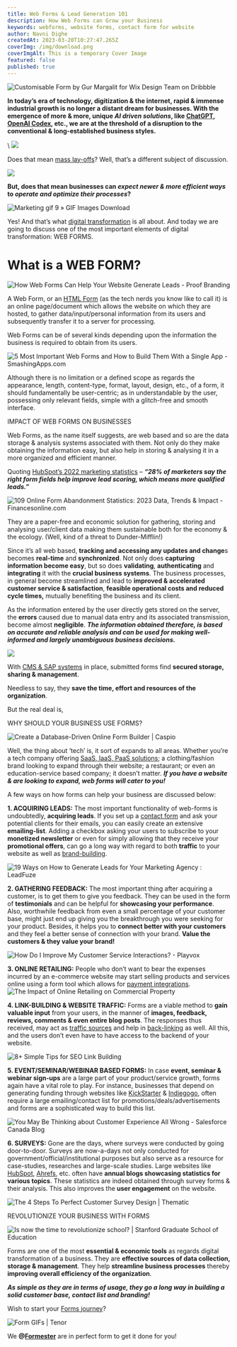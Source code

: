 ```yaml
---
title: Web Forms & Lead Generation 101
description: How Web Forms can Grow your Business
keywords: webforms, website forms, contact form for website
author: Navni Dighe
createdAt: 2023-03-20T10:27:47.265Z
coverImg: /img/download.png
coverImgAlt: This is a temporary Cover Image
featured: false
published: true
---
```

![Customisable Form by Gur Margalit for Wix Design Team on Dribbble](https://lh3.googleusercontent.com/oBV3K4ELY5MA4jURhkD0uBH3eoj-19JxBN68mLKCXTgG3NhSGuf8CZNl4gg21ZN-aw4PJjXNkP_Q7PKmHLdtAc7tBxhdLuL5m3PxnLNaFvIIvmbKq1G8KzZFNi4g-GOsE_guSQsxHRpPbwugla6c1x4)

**In today’s era of technology, digitization & the internet, rapid & immense industrial growth is no longer a distant dream for businesses. With the emergence of more & more, unique *AI driven solutions*, like [ChatGPT](https://openai.com/blog/chatgpt), [OpenAI Codex](https://openai.com/blog/openai-codex), etc., we are at the threshold of a disruption to the conventional & long-established business styles.**

\    ![](https://lh5.googleusercontent.com/C9Obl_T9MLcHGy7R1MM37XlUS3SAWA78jcuQEkXzZQnM9_mDCwmei7j40YWQxEfv-Mx6-4zVXBg-s6PnBu5c6LSrq9etuPmvpfXq2kq_JtCf1wXSk_B4dVcNg3syWQy3iiA_0ZoMxdA0GbjMvEBEb_o)

Does that mean [mass lay-offs](https://news.crunchbase.com/startups/tech-layoffs/)? Well, that’s a different subject of discussion.

![](https://lh6.googleusercontent.com/k70_WnaD_juBpNqPHaLPFuiNasBkrVxHkr8AN-RU2edV3IbTKPaIOu8-9PSGUO_VaL5U0i3bX9A09eZ4kiCxyXGoe8tczw4RgoO3HzNNw0ohg9JC2rS4YJOXK3m3Cstj0wbVOJsXYJ2fLjUCJ4d-Efo)

**But, does that mean businesses can *expect newer & more efficient ways* to *operate and optimize their processes*?** 

![Marketing gif 9 » GIF Images Download](https://lh6.googleusercontent.com/WynTfdX6ZY2gkI9wdyCWKoIZuNWKYDvgnTYKSCdRhiQd33fEL_ewNCVZ3qhsKsOVLmLtsUee1HQo8FRFXv_Nw6QUqzQcpnhyUH3zRmZhP-J6HCtE8MN6ssNOBW1szz28BZgQ-6tFQ24WJP8o0wug4nA)

Yes! And that’s what [digital transformation](https://enterprisersproject.com/what-is-digital-transformation) is all about. And today we are going to discuss one of the most important elements of digital transformation: WEB FORMS.

# What is a WEB FORM?

![How Web Forms Can Help Your Website Generate Leads - Proof Branding](https://lh6.googleusercontent.com/v2XsjwbRh9ayqrPp2MD816IJoHNIl6kmAtZtD49Z4W1-Q7GfkPvp2NKxlPAQZ4zba0VkjbifR7Aqj1aWmV6H11UswOU5OmPr71nGlO5Ts09dFZQ78sn1gPKqzNtKBkkQtcFw6pB8DEZOGCrwcnD44Yo)

A Web Form, or an [HTML Form](https://www.geeksforgeeks.org/html-forms/) (as the tech nerds you know like to call it) is an online page/document which allows the website on which they are hosted, to gather data/input/personal information from its users and subsequently transfer it to a server for processing.

Web Forms can be of several kinds depending upon the information the business is required to obtain from its users.

![5 Most Important Web Forms and How to Build Them With a Single App -  SmashingApps.com](https://lh6.googleusercontent.com/E3VEyY9f6dafVAbK28JkQq2dWjcrVumRLEq3y7E-diXWA0M6nUXLiQVd8yW8CCZwFhmnf216IAK06XUhTlVX18ZsOzDcuzyz_-AIKImOChpVgLLcyOmWo5qA_mHhwHeF7kqtsHI1QPKcDNasmncUfKk)

Although there is no limitation or a defined scope as regards the appearance, length, content-type, format, layout, design, etc., of a form, it should fundamentally be user-centric; as in understandable by the user, possessing only relevant fields, simple with a glitch-free and smooth interface.

IMPACT OF WEB FORMS ON BUSINESSES

Web Forms, as the name itself suggests, are web based and so are the data storage & analysis systems associated with them. Not only do they make obtaining the information easy, but also help in storing & analysing it in a more organized and efficient manner.

Quoting [HubSpot’s 2022 marketing statistics](https://www.hubspot.com/marketing-statistics) – ***“28% of marketers say the right form fields help improve lead scoring, which means more qualified leads.”***

![109 Online Form Abandonment Statistics: 2023 Data, Trends & Impact -  Financesonline.com](https://lh6.googleusercontent.com/JadVbn8wYq0o0SOsAwScqcmOfaN__ePQoTRjzAYxpnIhNJ9JXXzIStTUbO2ccUGKiPx8mSt7caC_8eDqNp9PlyFauUXghsltq8GGBTVaOkjuAFCSgGiETwBu_ed_rtVOSbWrCV2SehH3AxFFlQnmxOc)

They are a paper-free and economic solution for gathering, storing and analysing user/client data making them sustainable both for the economy & the ecology. (Well, kind of a threat to Dunder-Mifflin!)



Since it’s all web based, **tracking and accessing any updates and change**s becomes **real-time** and **synchronized**. Not only does **capturing information become easy**, but so does **validating**, **authenticating** and **integrating** it with the **crucial business systems**. The business processes, in general become streamlined and lead to **improved & accelerated customer service & satisfaction**, **feasible operational costs and reduced cycle times,** mutually benefiting the business and its client.

As the information entered by the user directly gets stored on the server, the **errors** caused due to manual data entry and its associated transmission, become almost **negligible**. ***The information obtained therefore, is based on accurate and reliable analysis and can be used for making well-informed and largely unambiguous business decisions.***

![](https://lh4.googleusercontent.com/0-TUgzunr9PW81ZPm76j3s4J3cTEa4h6VCMQHyFE6OuZikSLJs9En2YM63uxrfAQFO6YYmBPL0MiQ3VJZDYAE96M_aYy_Qjbq5Zg1L0zUG6XCjWJJcaL7igMnf56XOho76e3TvGxhFd8ypeNHOvhnTM)

With [CMS & SAP systems](https://sapinsider.org/topic/sap-application-development-integration/sap-cms/) in place, submitted forms find **secured storage, sharing & management**.

Needless to say, they **save the time, effort and resources of the organization**.

But the real deal is, 

WHY SHOULD YOUR BUSINESS USE FORMS? 

![Create a Database-Driven Online Form Builder | Caspio](https://lh4.googleusercontent.com/Jwj1wKP6U70s9XaZHHq02QNWkOW-CUH-IaBlQeCT7cHSDV1mmrliKthrRjib7Y-tZbUOAr-JQgGuO8J2CYRl1Xfh8tzyDsAtxaCFRWBJmuH2rCb8N0xpD_CQxRq_VrNHRGoB-EKt-qg1Ur_To1-7zVg)

Well, the thing about ‘tech’ is, it sort of expands to all areas. Whether you’re a tech company offering [SaaS, IaaS, PaaS solutions](https://www.geeksforgeeks.org/difference-between-iaas-paas-and-saas/); a clothing/fashion brand looking to expand through their website; a restaurant; or even an education-service based company; it doesn’t matter. ***If you have a website & are looking to expand, web forms will cater to you!***

A few ways on how forms can help your business are discussed below:

**1. ACQUIRING LEADS:** The most important functionality of web-forms is undoubtedly, **acquiring leads**. If you set up a [contact form](https://formester.com/templates/) and ask your potential clients for their emails, you can easily create an extensive **emailing-list**. Adding a checkbox asking your users to subscribe to your **monetized newsletter** or even for simply allowing that they receive your **promotional offers**, can go a long way with regard to both **traffic** to your website as well as [brand-building](https://freshsparks.com/successful-brand-building-process/).

![19 Ways on How to Generate Leads for Your Marketing Agency : LeadFuze](https://lh6.googleusercontent.com/Mej3XwUqWAKhAtY4L0QUzmS5n-UkkQb0H-SHHuN6ZDVFFK5FBhdDb5qswxzlHrwJ-FvT9ZBpmd8VWOryJ6kFxNM8LT6d0OU_YSm2qRMywiyuqBR_kiuJ4ow-DQGmHGP-j2VIuPBCJmzAjzEv-pvs8n0)

**2. GATHERING FEEDBACK:** The most important thing after acquiring a customer, is to get them to give you feedback. They can be used in the form of **testimonials** and can be helpful for **showcasing your performance**. Also, worthwhile feedback from even a small percentage of your customer base, might just end up giving you the breakthrough you were seeking for your product. Besides, it helps you to **connect better with your customers** and they feel a better sense of connection with your brand. **Value the customers & they value your brand!**

![How Do I Improve My Customer Service Interactions? - Playvox](https://lh3.googleusercontent.com/ZVf8D96WiXfNUvFGxidfHPls-tHSbSK_Pao5hmLrzSurVLI9I6jLj2DKRv90U-nB2ecHYTtG0c6_Azc9SRXDAmO5skgde2-mzghriQrK31uuSix9zpkOwIL3FACHEzY8t4LY7Rd5Vr9NMNSgdAlpJ4Q)

**3. ONLINE RETAILING:** People who don’t want to bear the expenses incurred by an e-commerce website may start selling products and services online using a form tool which allows for [payment integrations](https://formester.com/integrations/).![The Impact of Online Retailing on Commercial Property](https://lh4.googleusercontent.com/TwnMEGl7EypzSD9ZJsSPzkwT-KXkydJwMFSDkAlAtz6ILrM0drcs0xK-fQt8Sz5lZjweCQFcnX9yQf-DGW5z6cbEbTtxtjZBaTayYj7QNl-kyAZPMFBqwkQiFbPyl7P9St8WdCyzWE14SJ9rE4lCpww)

**4. LINK-BUILDING & WEBSITE TRAFFIC:**  Forms are a viable method to **gain valuable input** from your users, in the manner of **images, feedback, reviews, comments & even entire blog posts**. The responses thus received, may act as [traffic sources](https://seodesignchicago.com/marketing/what-is-a-traffic-source/) and help in [back-linking](https://moz.com/learn/seo/backlinks) as well. All this, and the users don’t even have to have access to the backend of your website.

![8+ Simple Tips for SEO Link Building](https://lh6.googleusercontent.com/3HRkhppTHMciADi1kCWicQXQShEaPPneBdwUxvsSIZPnzsBRAEy3GMpAX5J8f51iSTzFVYX7_NciC2cJvKIk2Zz25VIk3KLSyPusYD0V6pI7W5ncSn0wTqnwfmlgeVDQd2ZhjlWROb3b7LJtrWYf9fs)

**5. EVENT/SEMINAR/WEBINAR BASED FORMS:** In case **event, seminar & webinar sign-ups** are a large part of your product/service growth, forms again have a vital role to play. For instance, businesses that depend on generating funding through websites like [KickStarter](https://www.kickstarter.com/) & [Indiegogo](https://www.indiegogo.com/), often require a large emailing/contact list for promotions/deals/advertisements and forms are a sophisticated way to build this list.

![You May Be Thinking about Customer Experience All Wrong - Salesforce Canada  Blog](https://lh6.googleusercontent.com/Xg6fSb9Oce7v01BGlAhdG1l3-ceL6s8-asUtnhGF942zTq4U5lzjYuyov8UANJAnx-ITMhCnqk39etCpQWu9Aucs6L8RUZpNrwnZTvFNUVwS-_Ul3fHFyzDhlFGciQxIxxxLQzrtejW2E5LkLuPxyBA)

**6. SURVEYS:** Gone are the days, where surveys were conducted by going door-to-door. Surveys are now-a-days not only conducted for government/official/institutional purposes but also serve as a resource for case-studies, researches and large-scale studies. Large websites like [HubSpot](https://blog.hubspot.com/service/surveys), [Ahrefs](https://ahrefs.com/), etc. often have **annual blogs showcasing statistics for various topics**. These statistics are indeed obtained through survey forms & their analysis. This also improves the **user engagement** on the website.

![The 4 Steps To Perfect Customer Survey Design | Thematic](https://lh4.googleusercontent.com/J6_hwebdxJZ8hGN12XGnnzPNe3FaWAPm2jbjB1ZmzTUjPPOCHNmW2Al__j8niiXg0i-xtHd8S-wVZ4B0l-2PPcXYSRBZpXfpIr70Zj2R4SEww318600KMMg99fqzeA3HaQvzj7RIA-5c5quHlWwxyUs)

REVOLUTIONIZE YOUR BUSINESS WITH FORMS

![Is now the time to revolutionize school? | Stanford Graduate School of  Education](https://lh3.googleusercontent.com/NOH_B0RxEcOhnbBcD_ygBBAiR_50lmnN71zUVPqS72LIqMlson6DkOo72NoIaK8AVo-WfnMlQb4ER25j6bwDtWoQAaLXGQq3MdGAHSv757Qbb9ttcWQXWWkr3zDbAm8l4sj8fBlDXlVUfe3FtL0Ogog)

Forms are one of the most **essential & economic tools** as regards digital transformation of a business. They are **effective sources of data collection, storage & management**. They help **streamline business processes** thereby **improving overall efficiency of the organization**. 

***As simple as they are in terms of usage, they go a long way in building a solid customer base, contact list and branding!***

Wish to start your [Forms journey](https://formester.com/)?

![Form GIFs | Tenor](https://lh6.googleusercontent.com/JO4qRbfu_Najd9jdxomx3O3JO5mvQ2uFUGs8Ia3VLKGWaZwAqr-6J3o0b80146BcxLxmL_a5GBL26CZRyRNnUH8bKxunyEYi6fkXmyDnbuyvsoV3Wbrq84TtObwNP13mdKOYX-cOKsjDonwFdpJKdzk)

We **@[Formester](https://formester.com/)** are in perfect form to get it done for you!